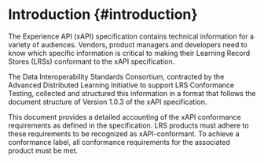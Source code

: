 # Introduction {#introduction}

The Experience API (xAPI) specification contains technical information for a variety of audiences. Vendors, product managers and developers need to know which specific information is critical to making their Learning Record Stores (LRSs) conformant to the xAPI specification.

The Data Interoperability Standards Consortium, contracted by the Advanced Distributed Learning Initiative to support LRS Conformance Testing, collected and structured this information in a format that follows the document structure of Version 1.0.3 of the xAPI specification.

This document provides a detailed accounting of the xAPI conformance requirements as defined in the specification. LRS products must adhere to these requirements to be recognized as xAPI-conformant. To achieve a conformance label, all conformance requirements for the associated product must be met.
